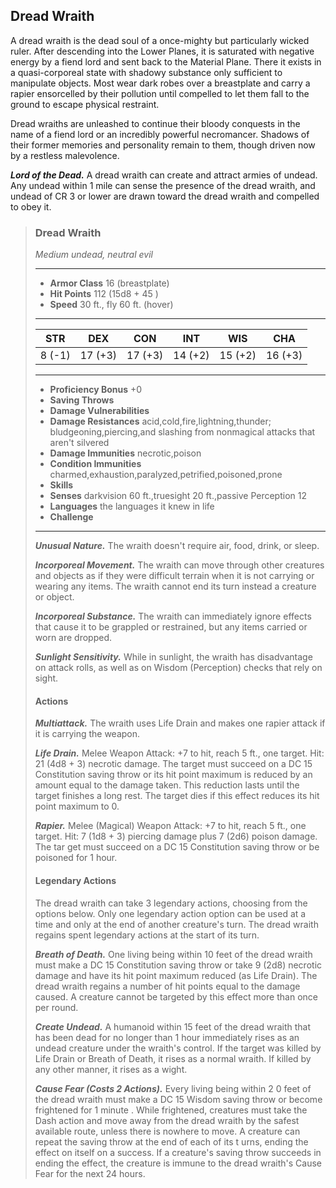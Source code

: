 ## Dread Wraith
A dread wraith is the dead soul of a once-mighty but particularly wicked ruler. After descending into the Lower Planes, it is saturated with negative energy by a fiend lord and sent back to the Material Plane. There it exists in a quasi-corporeal state with shadowy substance only sufficient to manipulate objects. Most wear dark robes over a breastplate and carry a rapier ensorcelled by their pollution until compelled to let them fall to the ground to escape physical restraint.

Dread wraiths are unleashed to continue their bloody conquests in the name of a fiend lord or an incredibly powerful necromancer. Shadows of their former memories and personality remain to them, though driven now by a restless malevolence.

***Lord of the Dead.*** A dread wraith can create and attract armies of undead. Any undead within 1 mile can sense the presence of the dread wraith, and undead of CR 3 or lower are drawn toward the dread wraith and compelled to obey it.

>### Dread Wraith
>*Medium undead, neutral evil*
>___
>- **Armor Class** 16 (breastplate)
>- **Hit Points** 112 (15d8 + 45 )
>- **Speed** 30 ft., fly 60 ft. (hover)
>___
>|**STR**|**DEX**|**CON**|**INT**|**WIS**|**CHA**|
>|:---:|:---:|:---:|:---:|:---:|:---:|
>|8 (-1)|17 (+3)|17 (+3)|14 (+2)|15 (+2)|16 (+3)|
>
>___
>- **Proficiency Bonus** +0
>- **Saving Throws** 
>- **Damage Vulnerabilities** 
>- **Damage Resistances** acid,cold,fire,lightning,thunder; bludgeoning,piercing,and slashing from nonmagical attacks that aren't silvered
>- **Damage Immunities** necrotic,poison
>- **Condition Immunities** charmed,exhaustion,paralyzed,petrified,poisoned,prone
>- **Skills** 
>- **Senses** darkvision 60 ft.,truesight 20 ft.,passive Perception 12
>- **Languages** the languages it knew in life
>- **Challenge** 
>___
>***Unusual Nature.*** The wraith doesn't require air, food, drink, or sleep.
>
>***Incorporeal Movement.*** The wraith can move through other creatures and objects as if they were difficult terrain when it is not carrying or wearing any items. The wraith cannot end its turn instead a creature or object.
>
>***Incorporeal Substance.*** The wraith can immediately ignore effects that cause it to be grappled or restrained, but any items carried or worn are dropped.
>
>***Sunlight Sensitivity.*** While in sunlight, the wraith has disadvantage on attack rolls, as well as on Wisdom (Perception) checks that rely on sight.
>
>#### Actions
>***Multiattack.*** The wraith uses Life Drain and makes one rapier attack if it is carrying the weapon.
>
>***Life Drain.*** Melee Weapon Attack: +7 to hit, reach 5 ft., one target. Hit: 21 (4d8 + 3) necrotic damage. The target must succeed on a DC 15 Constitution saving throw or its hit point maximum is reduced by an amount equal to the damage taken. This reduction lasts until the target finishes a long rest. The target dies if this effect reduces its hit point maximum to 0.
>
>***Rapier.*** Melee (Magical) Weapon Attack: +7 to hit, reach 5 ft., one target. Hit: 7 (1d8  + 3) piercing damage  plus 7 (2d6) poison damage. The tar get must succeed on a DC 15 Constitution saving throw or be poisoned for 1 hour.
>
>#### Legendary Actions
>The dread wraith can take 3 legendary actions, choosing from the options below. Only one legendary action option can be used at a time and only at the end of another creature's turn. The dread wraith regains spent legendary actions at the start of its turn.
>
>***Breath of Death.*** One living being within 10 feet of the dread wraith must make a DC 15 Constitution saving throw or take 9 (2d8) necrotic damage and have its hit point maximum reduced (as Life Drain). The dread wraith regains a number of hit points equal to the damage caused. A creature cannot be targeted by this effect more than once per round.
>
>***Create Undead.*** A humanoid within 15 feet of the dread wraith that has been dead for no longer than 1 hour immediately rises as an undead creature under the wraith's control. If the target was killed by Life Drain or Breath of Death, it rises as a normal wraith. If killed by any other manner, it rises as a wight.
>
>***Cause Fear (Costs 2 Actions).***  Every living being within 2 0 feet of the dread wraith must make a DC 15 Wisdom saving throw or become frightened for 1 minute . While frightened, creatures must take the Dash action and move away from the dread wraith by the safest available route, unless there is nowhere to move. A creature can repeat the saving throw at the end of each of its t urns, ending the effect on itself on a success. If a creature's saving throw succeeds in ending the effect, the creature is immune to the dread wraith's Cause Fear for the next 24 hours.
>
